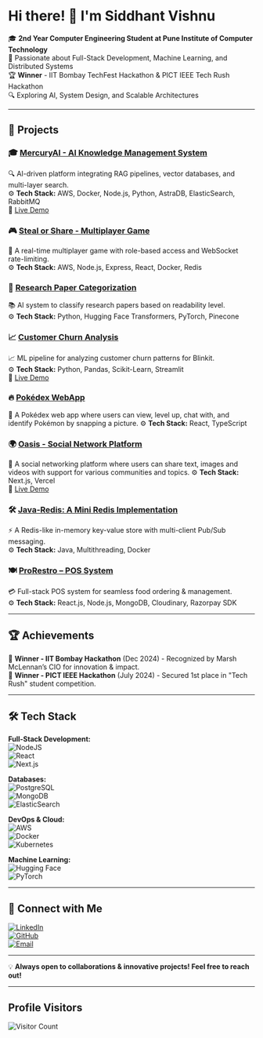 # Hi there! 👋 I'm Siddhant Vishnu

🎓 **2nd Year Computer Engineering Student at Pune Institute of Computer Technology**  
🚀 Passionate about Full-Stack Development, Machine Learning, and Distributed Systems  
🏆 **Winner** - IIT Bombay TechFest Hackathon & PICT IEEE Tech Rush Hackathon  
🔍 Exploring AI, System Design, and Scalable Architectures  

---

## 🚀 Projects

### 🎓 [MercuryAI - AI Knowledge Management System](https://github.com/SidTheKid-dotcom/Mercury-CRUD-Service.git)  
🔍 AI-driven platform integrating RAG pipelines, vector databases, and multi-layer search.  
⚙️ **Tech Stack:** AWS, Docker, Node.js, Python, AstraDB, ElasticSearch, RabbitMQ  
🔗 [Live Demo](https://mercury-ai.vercel.app/)  

### 🎮 [Steal or Share - Multiplayer Game](https://github.com/SidTheKid-dotcom/EDC-Share-Steal.git)  
🚀 A real-time multiplayer game with role-based access and WebSocket rate-limiting.  
⚙️ **Tech Stack:** AWS, Node.js, Express, React, Docker, Redis  

### 🔬 [Research Paper Categorization](https://github.com/PBL-SE/Preprocess-Papers)  
📚 AI system to classify research papers based on readability level.  
⚙️ **Tech Stack:** Python, Hugging Face Transformers, PyTorch, Pinecone  

### 📈 [Customer Churn Analysis](https://github.com/SidTheKid-dotcom/IITG-Case-Com)  
📈 ML pipeline for analyzing customer churn patterns for Blinkit.  
⚙️ **Tech Stack:** Python, Pandas, Scikit-Learn, Streamlit  
🔗 [Live Demo](https://iitg-case-com.streamlit.app/)  


### 🔥 [Pokédex WebApp](https://github.com/SidTheKid-dotcom/Pokedex)  
📸 A Pokédex web app where users can view, level up, chat with, and identify Pokémon by snapping a picture. 
⚙️ **Tech Stack:** React, TypeScript 

### 🌍 [Oasis - Social Network Platform](https://github.com/SidTheKid-dotcom/oasis-deploy-test)  
📲 A social networking platform where users can share text, images and videos with support for various communities and topics.
⚙️ **Tech Stack:** Next.js, Vercel  
🔗 [Live Demo](https://oasissocial.in/)  


### 🛠 [Java-Redis: A Mini Redis Implementation](https://github.com/SidTheKid-dotcom/Java-Redis)  
⚡ A Redis-like in-memory key-value store with multi-client Pub/Sub messaging.  
⚙️ **Tech Stack:** Java, Multithreading, Docker  


### 🍽️ [ProRestro – POS System](https://github.com/SidTheKid-dotcom/FE-PBL)  
💳 Full-stack POS system for seamless food ordering & management.  
⚙️ **Tech Stack:** React.js, Node.js, MongoDB, Cloudinary, Razorpay SDK  


---

## 🏆 Achievements

🏅 **Winner - IIT Bombay Hackathon** (Dec 2024) - Recognized by Marsh McLennan’s CIO for innovation & impact.  
🏅 **Winner - PICT IEEE Hackathon** (July 2024) - Secured 1st place in "Tech Rush" student competition.  

---

## 🛠 Tech Stack

**Full-Stack Development:**  
![NodeJS](https://img.shields.io/badge/Node.js-339933?style=for-the-badge&logo=nodedotjs&logoColor=white)  
![React](https://img.shields.io/badge/React-20232A?style=for-the-badge&logo=react&logoColor=61DAFB)  
![Next.js](https://img.shields.io/badge/Next.js-000000?style=for-the-badge&logo=nextdotjs&logoColor=white)  

**Databases:**  
![PostgreSQL](https://img.shields.io/badge/PostgreSQL-336791?style=for-the-badge&logo=postgresql&logoColor=white)  
![MongoDB](https://img.shields.io/badge/MongoDB-47A248?style=for-the-badge&logo=mongodb&logoColor=white)  
![ElasticSearch](https://img.shields.io/badge/Elasticsearch-005571?style=for-the-badge&logo=elasticsearch&logoColor=white)  

**DevOps & Cloud:**  
![AWS](https://img.shields.io/badge/Amazon_AWS-232F3E?style=for-the-badge&logo=amazonaws&logoColor=white)  
![Docker](https://img.shields.io/badge/Docker-2496ED?style=for-the-badge&logo=docker&logoColor=white)  
![Kubernetes](https://img.shields.io/badge/Kubernetes-326CE5?style=for-the-badge&logo=kubernetes&logoColor=white)  

**Machine Learning:**  
![Hugging Face](https://img.shields.io/badge/Hugging%20Face-FFDE57?style=for-the-badge&logo=huggingface&logoColor=black)  
![PyTorch](https://img.shields.io/badge/PyTorch-EE4C2C?style=for-the-badge&logo=pytorch&logoColor=white)  


---

## 💌 Connect with Me

[![LinkedIn](https://img.shields.io/badge/LinkedIn-Siddhant%20Vishnu-blue?style=for-the-badge&logo=linkedin)](https://linkedin.com/in/siddhant-vishnu-832296280/)  
[![GitHub](https://img.shields.io/badge/GitHub-SidTheKid--dotcom-black?style=for-the-badge&logo=github)](https://github.com/SidTheKid-dotcom)  
[![Email](https://img.shields.io/badge/Email-siddhant.m.vishnu%40gmail.com-red?style=for-the-badge&logo=gmail)](mailto:siddhant.m.vishnu@gmail.com)  

---  
💡 **Always open to collaborations & innovative projects! Feel free to reach out!**

---

## Profile Visitors

![Visitor Count](https://profile-counter.glitch.me/SidTheKid-dotcom/count.svg)
